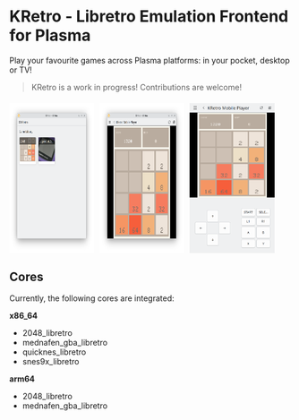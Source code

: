 # KRetro - Libretro Emulation Frontend for Plasma

Play your favourite games across Plasma platforms: in your pocket, desktop or TV!

> KRetro is a work in progress! Contributions are welcome!

<div style="display: flex; flex-direction: row; gap: 10px; overflow-x: auto; margin: 20px 0;">
  <img src="./screenshots/screenshot-home.png" alt="KRetro Game Library" width="30%" />
  <img src="./screenshots/screenshot-desktop.png" alt="KRetro Desktop Player" width="30%" />
  <img src="./screenshots/screenshot-mobile.png" alt="KRetro Mobile Player" width="30%" />
</div>

## Cores

Currently, the following cores are integrated:

**x86_64**
- 2048_libretro
- mednafen_gba_libretro
- quicknes_libretro
- snes9x_libretro

**arm64**
- 2048_libretro
- mednafen_gba_libretro